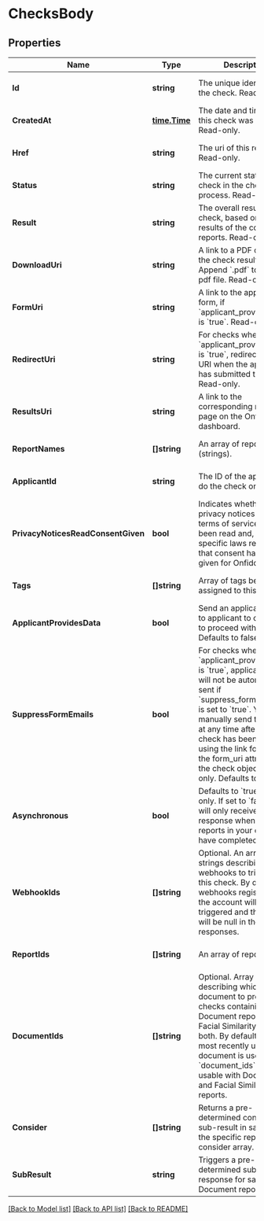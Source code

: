 # ChecksBody

## Properties
Name | Type | Description | Notes
------------ | ------------- | ------------- | -------------
**Id** | **string** | The unique identifier for the check. Read-only. | [optional] [default to null]
**CreatedAt** | [**time.Time**](time.Time.md) | The date and time when this check was created. Read-only. | [optional] [default to null]
**Href** | **string** | The uri of this resource. Read-only. | [optional] [default to null]
**Status** | **string** | The current state of the check in the checking process. Read-only. | [optional] [default to null]
**Result** | **string** | The overall result of the check, based on the results of the constituent reports. Read-only. | [optional] [default to null]
**DownloadUri** | **string** | A link to a PDF output of the check results. Append &#x60;.pdf&#x60; to get the pdf file. Read-only. | [optional] [default to null]
**FormUri** | **string** | A link to the applicant form, if &#x60;applicant_provides_data&#x60; is &#x60;true&#x60;. Read-only. | [optional] [default to null]
**RedirectUri** | **string** | For checks where &#x60;applicant_provides_data&#x60; is &#x60;true&#x60;, redirect to this URI when the applicant has submitted their data. Read-only. | [optional] [default to null]
**ResultsUri** | **string** | A link to the corresponding results page on the Onfido dashboard. | [optional] [default to null]
**ReportNames** | **[]string** | An array of report names (strings). | [optional] [default to null]
**ApplicantId** | **string** | The ID of the applicant to do the check on. | [optional] [default to null]
**PrivacyNoticesReadConsentGiven** | **bool** | Indicates whether the privacy notices and terms of service have been read and, where specific laws require, that consent has been given for Onfido. | [optional] [default to null]
**Tags** | **[]string** | Array of tags being assigned to this check. | [optional] [default to null]
**ApplicantProvidesData** | **bool** | Send an applicant form to applicant to complete to proceed with check. Defaults to false.  | [optional] [default to null]
**SuppressFormEmails** | **bool** | For checks where &#x60;applicant_provides_data&#x60; is &#x60;true&#x60;, applicant form will not be automatically sent if &#x60;suppress_form_emails&#x60; is set to &#x60;true&#x60;. You can manually send the form at any time after the check has been created, using the link found in the form_uri attribute of the check object. Write-only. Defaults to false.  | [optional] [default to null]
**Asynchronous** | **bool** | Defaults to &#x60;true&#x60;. Write-only. If set to &#x60;false&#x60;, you will only receive a response when all reports in your check have completed.  | [optional] [default to null]
**WebhookIds** | **[]string** | Optional. An array of strings describing which webhooks to trigger for this check. By default, all webhooks registered in the account will be triggered and this value will be null in the responses. | [optional] [default to null]
**ReportIds** | **[]string** | An array of report ids. | [optional] [default to null]
**DocumentIds** | **[]string** | Optional. Array of strings describing which document to process in checks containing a Document report or a Facial Similarity report, or both. By default, the most recently uploaded document is used. &#x60;document_ids&#x60; is only usable with Document and Facial Similarity reports. | [optional] [default to null]
**Consider** | **[]string** | Returns a pre-determined consider sub-result in sandbox for the specific reports in the consider array. | [optional] [default to null]
**SubResult** | **string** | Triggers a pre-determined sub-result response for sandbox Document reports. | [optional] [default to null]

[[Back to Model list]](../README.md#documentation-for-models) [[Back to API list]](../README.md#documentation-for-api-endpoints) [[Back to README]](../README.md)

